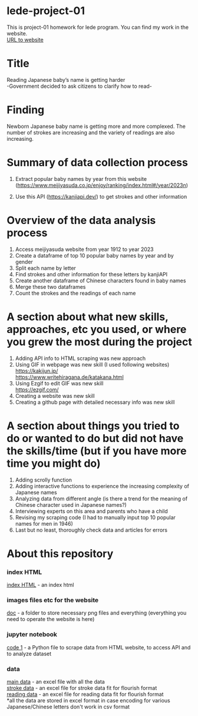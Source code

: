 # lede-project-01
This is project-01 homework for lede program.  You can find my work in the website.
<br>
[URL to website](https://masashiijichi.github.io/lede-project-01-website/doc/lede_project.index.html)

# Title
Reading Japanese baby’s name is getting harder
<br>
-Government decided to ask citizens to clarify how to read-


# Finding
Newborn Japanese baby name is getting more and more complexed.  The number of strokes are increasing and the variety of readings are also increasing.  

# Summary of data collection process
1. Extract popular baby names by year from this website (https://www.meijiyasuda.co.jp/enjoy/ranking/index.html#/year/2023n)


2. Use this API (https://kanjiapi.dev/) to get strokes and other information

# Overview of the data analysis process
1. Access meijiyasuda website from year 1912 to year 2023
2. Create a dataframe of top 10 popular baby names by year and by gender
3. Split each name by letter
4. Find strokes and other information for these letters by kanjiAPI
5. Create another dataframe of Chinese characters found in baby names
6. Merge these two dataframes
7. Count the strokes and the readings of each name

# A section about what new skills, approaches, etc you used, or where you grew the most during the project
1. Adding API info to HTML scraping was new approach
2. Using GIF in webpage was new skill (I used following websites)
   <br>
   https://kakijun.jp/
   <br>
   https://www.writehiragana.de/katakana.html
3. Using Ezgif to edit GIF was new skill
   <br>
   https://ezgif.com/
4. Creating a website was new skill
5. Creating a github page with detailed necessary info was new skill

# A section about things you tried to do or wanted to do but did not have the skills/time (but if you have more time you might do)
1. Adding scrolly function
2. Adding interactive functions to experience the increasing complexity of Japanese names
3. Analyzing data from different angle (is there a trend for the meaning of Chinese character used in Japanese names?)
4. Interviewing experts on this area and parents who have a child
5. Revising my scraping code (I had to manually input top 10 popular names for men in 1946)
6. Last but no least, thoroughly check data and articles for errors

# About this repository

### index HTML
[index HTML](doc/lede_project.index.html) - an index html
### images files etc for the website
[doc](doc) - a folder to store necessary png files and everything (everything you need to operate the website is here)
### jupyter notebook
[code 1](JPN_baby_name.ipynb) -  a Python file to scrape data from HTML website, to access API and to analyze dataset
### data 
[main data](data/jpnbabyname0704.xlsx) - an excel file with all the data
<br>
[stroke data](data/jpbaby_gender_stroke.xlsx) - an excel file for stroke data fit for flourish format
<br>
[reading data](data/jpbaby_gender_reading.xlsx) - an excel file for reading data fit for flourish format
<br>
*all the data are stored in excel format in case encoding for various Japanese/Chinese letters don't work in csv format
